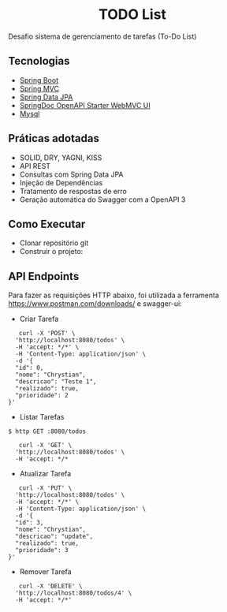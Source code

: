 <h1 align="center">
  TODO List
</h1>

Desafio sistema de gerenciamento de tarefas (To-Do List)

## Tecnologias

- [Spring Boot](https://spring.io/projects/spring-boot)
- [Spring MVC](https://docs.spring.io/spring-framework/reference/web/webmvc.html)
- [Spring Data JPA](https://spring.io/projects/spring-data-jpa)
- [SpringDoc OpenAPI Starter WebMVC UI](https://mvnrepository.com/artifact/org.springdoc/springdoc-openapi-starter-webmvc-ui/2.6.0)
- [Mysql](https://dev.mysql.com/downloads/)

## Práticas adotadas

- SOLID, DRY, YAGNI, KISS
- API REST
- Consultas com Spring Data JPA
- Injeção de Dependências
- Tratamento de respostas de erro
- Geração automática do Swagger com a OpenAPI 3

## Como Executar

- Clonar repositório git
- Construir o projeto:

## API Endpoints

Para fazer as requisições HTTP abaixo, foi utilizada a ferramenta https://www.postman.com/downloads/ e swagger-ui:

- Criar Tarefa
```
   curl -X 'POST' \
  'http://localhost:8080/todos' \
  -H 'accept: */*' \
  -H 'Content-Type: application/json' \
  -d '{
  "id": 0,
  "nome": "Chrystian",
  "descricao": "Teste 1",
  "realizado": true,
  "prioridade": 2
}'
```

- Listar Tarefas
```
$ http GET :8080/todos

   curl -X 'GET' \
  'http://localhost:8080/todos' \
  -H 'accept: */*
```

- Atualizar Tarefa
```
   curl -X 'PUT' \
  'http://localhost:8080/todos' \
  -H 'accept: */*' \
  -H 'Content-Type: application/json' \
  -d '{
  "id": 3,
  "nome": "Chrystian",
  "descricao": "update",
  "realizado": true,
  "prioridade": 3
}'
```

- Remover Tarefa
```
   curl -X 'DELETE' \
  'http://localhost:8080/todos/4' \
  -H 'accept: */*'
```
